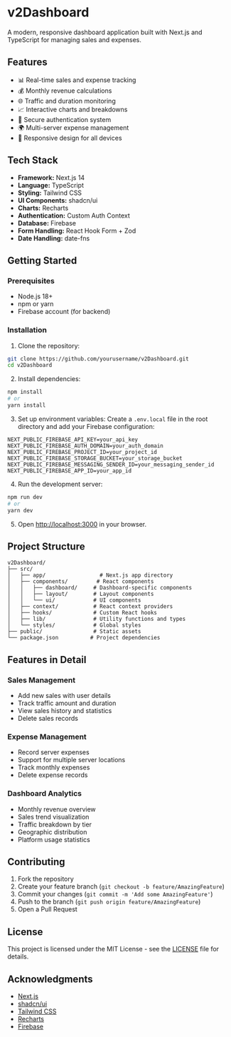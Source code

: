 # v2Dashboard

A modern, responsive dashboard application built with Next.js and TypeScript for managing sales and expenses.

## Features

- 📊 Real-time sales and expense tracking
- 💰 Monthly revenue calculations
- 🌐 Traffic and duration monitoring
- 📈 Interactive charts and breakdowns
- 🔐 Secure authentication system
- 🌍 Multi-server expense management
- 📱 Responsive design for all devices

## Tech Stack

- **Framework:** Next.js 14
- **Language:** TypeScript
- **Styling:** Tailwind CSS
- **UI Components:** shadcn/ui
- **Charts:** Recharts
- **Authentication:** Custom Auth Context
- **Database:** Firebase
- **Form Handling:** React Hook Form + Zod
- **Date Handling:** date-fns

## Getting Started

### Prerequisites

- Node.js 18+ 
- npm or yarn
- Firebase account (for backend)

### Installation

1. Clone the repository:
```bash
git clone https://github.com/yourusername/v2Dashboard.git
cd v2Dashboard
```

2. Install dependencies:
```bash
npm install
# or
yarn install
```

3. Set up environment variables:
Create a `.env.local` file in the root directory and add your Firebase configuration:
```env
NEXT_PUBLIC_FIREBASE_API_KEY=your_api_key
NEXT_PUBLIC_FIREBASE_AUTH_DOMAIN=your_auth_domain
NEXT_PUBLIC_FIREBASE_PROJECT_ID=your_project_id
NEXT_PUBLIC_FIREBASE_STORAGE_BUCKET=your_storage_bucket
NEXT_PUBLIC_FIREBASE_MESSAGING_SENDER_ID=your_messaging_sender_id
NEXT_PUBLIC_FIREBASE_APP_ID=your_app_id
```

4. Run the development server:
```bash
npm run dev
# or
yarn dev
```

5. Open [http://localhost:3000](http://localhost:3000) in your browser.

## Project Structure

```
v2Dashboard/
├── src/
│   ├── app/                 # Next.js app directory
│   ├── components/         # React components
│   │   ├── dashboard/     # Dashboard-specific components
│   │   ├── layout/        # Layout components
│   │   └── ui/            # UI components
│   ├── context/           # React context providers
│   ├── hooks/             # Custom React hooks
│   ├── lib/               # Utility functions and types
│   └── styles/            # Global styles
├── public/                # Static assets
└── package.json          # Project dependencies
```

## Features in Detail

### Sales Management
- Add new sales with user details
- Track traffic amount and duration
- View sales history and statistics
- Delete sales records

### Expense Management
- Record server expenses
- Support for multiple server locations
- Track monthly expenses
- Delete expense records

### Dashboard Analytics
- Monthly revenue overview
- Sales trend visualization
- Traffic breakdown by tier
- Geographic distribution
- Platform usage statistics

## Contributing

1. Fork the repository
2. Create your feature branch (`git checkout -b feature/AmazingFeature`)
3. Commit your changes (`git commit -m 'Add some AmazingFeature'`)
4. Push to the branch (`git push origin feature/AmazingFeature`)
5. Open a Pull Request

## License

This project is licensed under the MIT License - see the [LICENSE](LICENSE) file for details.

## Acknowledgments

- [Next.js](https://nextjs.org/)
- [shadcn/ui](https://ui.shadcn.com/)
- [Tailwind CSS](https://tailwindcss.com/)
- [Recharts](https://recharts.org/)
- [Firebase](https://firebase.google.com/)
